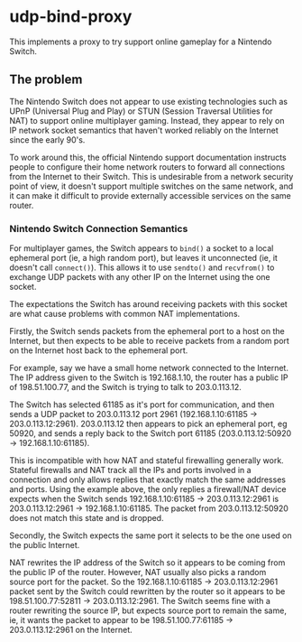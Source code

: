 # udp-bind-proxy

This implements a proxy to try support online gameplay for a Nintendo
Switch.

## The problem

The Nintendo Switch does not appear to use existing technologies
such as UPnP (Universal Plug and Play) or STUN (Session Traversal
Utilities for NAT) to support online multiplayer gaming. Instead,
they appear to rely on IP network socket semantics that haven't
worked reliably on the Internet since the early 90's.

To work around this, the official Nintendo support documentation
instructs people to configure their home network routers to forward
all connections from the Internet to their Switch. This is undesirable
from a network security point of view, it doesn't support multiple
switches on the same network, and it can make it difficult to provide
externally accessible services on the same router.

### Nintendo Switch Connection Semantics

For multiplayer games, the Switch appears to `bind()` a socket to
a local ephemeral port (ie, a high random port), but leaves it
unconnected (ie, it doesn't call `connect()`). This allows it to
use `sendto()` and `recvfrom()` to exchange UDP packets with any
other IP on the Internet using the one socket.

The expectations the Switch has around receiving packets with this
socket are what cause problems with common NAT implementations.

Firstly, the Switch sends packets from the ephemeral port to a host
on the Internet, but then expects to be able to receive packets
from a random port on the Internet host back to the ephemeral port.

For example, say we have a small home network connected to the
Internet. The IP address given to the Switch is 192.168.1.10, the
router has a public IP of 198.51.100.77, and the Switch is trying
to talk to 203.0.113.12.

The Switch has selected 61185 as it's port for communication, and
then sends a UDP packet to 203.0.113.12 port 2961 (192.168.1.10:61185
-> 203.0.113.12:2961). 203.0.113.12 then appears to pick an ephemeral
port, eg 50920, and sends a reply back to the Switch port 61185
(203.0.113.12:50920 -> 192.168.1.10:61185).

This is incompatible with how NAT and stateful firewalling generally
work. Stateful firewalls and NAT track all the IPs and ports involved
in a connection and only allows replies that exactly match the same
addresses and ports. Using the example above, the only replies a
firewall/NAT device expects when the Switch sends 192.168.1.10:61185
-> 203.0.113.12:2961 is 203.0.113.12:2961 -> 192.168.1.10:61185.
The packet from 203.0.113.12:50920 does not match this state and
is dropped.

Secondly, the Switch expects the same port it selects to be the one
used on the public Internet.

NAT rewrites the IP address of the Switch so it appears to be coming
from the public IP of the router. However, NAT usually also picks
a random source port for the packet. So the 192.168.1.10:61185 ->
203.0.113.12:2961 packet sent by the Switch could rewritten by the
router so it appears to be 198.51.100.77:52811 -> 203.0.113.12:2961.
The Switch seems fine with a router rewriting the source IP, but
expects source port to remain the same, ie, it wants the packet to
appear to be 198.51.100.77:61185 -> 203.0.113.12:2961 on the Internet.
